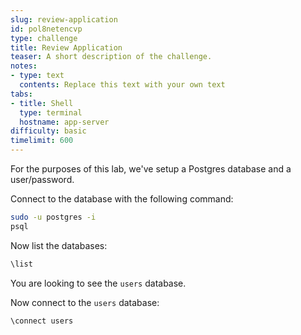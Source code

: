 ```yaml
---
slug: review-application
id: pol8netencvp
type: challenge
title: Review Application
teaser: A short description of the challenge.
notes:
- type: text
  contents: Replace this text with your own text
tabs:
- title: Shell
  type: terminal
  hostname: app-server
difficulty: basic
timelimit: 600
---
```


For the purposes of this lab, we've setup a Postgres database and a user/password.

Connect to the database with the following command:

```bash
sudo -u postgres -i
psql
```

Now list the databases:

```bash
\list
```

You are looking to see the `users` database.


Now connect to the `users` database:

```bash
\connect users
```